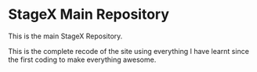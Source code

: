 # StageX Main Repository

This is the main StageX Repository.

This is the complete recode of the site using everything I have learnt since the first coding to make everything awesome.